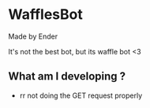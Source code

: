 # WafflesBot
Made by Ender

It's not the best bot, but its waffle bot <3

## What am I developing ?
- rr not doing the GET request properly